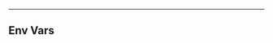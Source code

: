 <!-- Space: Projects -->
<!-- Parent: ZshNvm -->
<!-- Title: EnvVars ZshNvm -->
<!-- Label: ZshNvm -->
<!-- Label: Project -->
<!-- Label: EnvVars -->
<!-- Include: disclaimer.md -->
<!-- Include: ac:toc -->

---

## Env Vars
